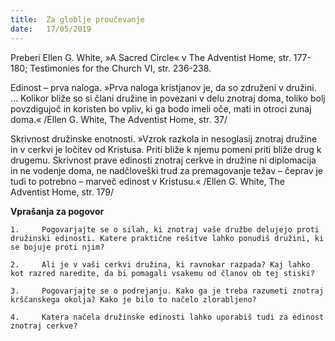 ```yaml
---
title:  Za globlje proučevanje
date:   17/05/2019
---
```


Preberi Ellen G. White, »A Sacred Circle« v The Adventist Home, str. 177-180; Testimonies for the Church VI, str. 236-238.

Edinost – prva naloga. »Prva naloga kristjanov je, da so združeni v družini. … Kolikor bliže so si člani družine in povezani v delu znotraj doma, toliko bolj povzdigujoč in koristen bo vpliv, ki ga bodo imeli oče, mati in otroci zunaj doma.« /Ellen G. White, The Adventist Home, str. 37/

Skrivnost družinske enotnosti. »Vzrok razkola in nesoglasij znotraj družine in v cerkvi je ločitev od Kristusa. Priti bliže k njemu pomeni priti bliže drug k drugemu. Skrivnost prave edinosti znotraj cerkve in družine ni diplomacija in ne vodenje doma, ne nadčloveški trud za premagovanje težav – čeprav je tudi to potrebno – marveč edinost v Kristusu.« /Ellen G. White, The Adventist Home, str. 179/

**Vprašanja za pogovor**

`1. 	Pogovarjajte se o silah, ki znotraj vaše družbe delujejo proti družinski edinosti. Katere praktične rešitve lahko ponudiš družini, ki se bojuje proti njim?`

`2. 	Ali je v vaši cerkvi družina, ki ravnokar razpada? Kaj lahko kot razred naredite, da bi pomagali vsakemu od članov ob tej stiski?`

`3. 	Pogovarjajte se o podrejanju. Kako ga je treba razumeti znotraj krščanskega okolja? Kako je bilo to načelo zlorabljeno?`

`4. 	Katera načela družinske edinosti lahko uporabiš tudi za edinost znotraj cerkve?`
